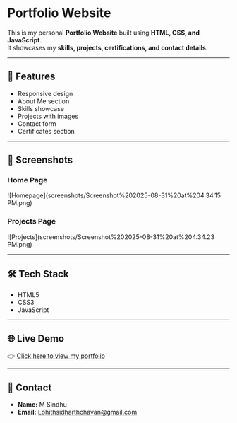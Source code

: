 # Portfolio Website

This is my personal **Portfolio Website** built using **HTML, CSS, and JavaScript**.  
It showcases my **skills, projects, certifications, and contact details**.

---

## 🚀 Features
- Responsive design
- About Me section
- Skills showcase
- Projects with images
- Contact form
- Certificates section

---

## 📸 Screenshots
### Home Page
![Homepage](screenshots/Screenshot%202025-08-31%20at%204.34.15 PM.png)

### Projects Page
![Projects](screenshots/Screenshot%202025-08-31%20at%204.34.23 PM.png)

---

## 🛠️ Tech Stack
- HTML5
- CSS3
- JavaScript

---

## 🌐 Live Demo
👉 [Click here to view my portfolio](https://sindhumallikarjuna07.github.io/portfolionew)

---

## 📧 Contact
- **Name:** M Sindhu  
- **Email:** Lohithsidharthchavan@gmail.com  
